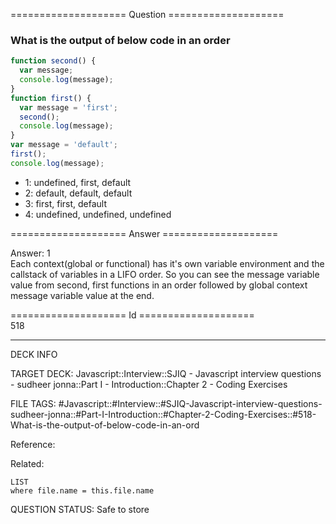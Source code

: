 ==================== Question ====================  

### What is the output of below code in an order

```javascript
function second() {
  var message;
  console.log(message);
}
function first() {
  var message = 'first';
  second();
  console.log(message);
}
var message = 'default';
first();
console.log(message);
```

- 1: undefined, first, default
- 2: default, default, default
- 3: first, first, default
- 4: undefined, undefined, undefined  

==================== Answer ====================  

Answer: 1  
Each context(global or functional) has it's own variable environment and the
callstack of variables in a LIFO order. So you can see the message variable
value from second, first functions in an order followed by global context
message variable value at the end.

==================== Id ====================  
518

---

DECK INFO

TARGET DECK: Javascript::Interview::SJIQ - Javascript interview questions - sudheer jonna::Part I - Introduction::Chapter 2 - Coding Exercises

FILE TAGS: #Javascript::#Interview::#SJIQ-Javascript-interview-questions-sudheer-jonna::#Part-I-Introduction::#Chapter-2-Coding-Exercises::#518-What-is-the-output-of-below-code-in-an-ord

Reference:

Related:

```dataview
LIST
where file.name = this.file.name
```

QUESTION STATUS: Safe to store
